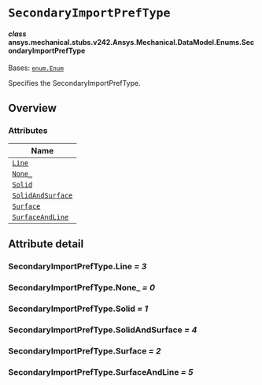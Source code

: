 # `SecondaryImportPrefType`

<a id="ansys.mechanical.stubs.v242.Ansys.Mechanical.DataModel.Enums.SecondaryImportPrefType"></a>

#### *class* ansys.mechanical.stubs.v242.Ansys.Mechanical.DataModel.Enums.SecondaryImportPrefType

Bases: [`enum.Enum`](https://docs.python.org/3/library/enum.html#enum.Enum)

Specifies the SecondaryImportPrefType.

<!-- !! processed by numpydoc !! -->

<a id="overview"></a>

## Overview

### Attributes

| Name |
| ---------------------------------------------------------------------------------------------------------------------------------------------- |
| [`Line`](#SecondaryImportPrefType.Line) |
| [`None_`](#SecondaryImportPrefType.None_) |
| [`Solid`](#SecondaryImportPrefType.Solid) |
| [`SolidAndSurface`](#SecondaryImportPrefType.SolidAndSurface) |
| [`Surface`](#SecondaryImportPrefType.Surface) |
| [`SurfaceAndLine`](#SecondaryImportPrefType.SurfaceAndLine) |

<a id="attribute-detail"></a>

## Attribute detail

<a id="SecondaryImportPrefType.Line"></a>

### SecondaryImportPrefType.Line *= 3*

<a id="SecondaryImportPrefType.None_"></a>

### SecondaryImportPrefType.None_ *= 0*

<a id="SecondaryImportPrefType.Solid"></a>

### SecondaryImportPrefType.Solid *= 1*

<a id="SecondaryImportPrefType.SolidAndSurface"></a>

### SecondaryImportPrefType.SolidAndSurface *= 4*

<a id="SecondaryImportPrefType.Surface"></a>

### SecondaryImportPrefType.Surface *= 2*

<a id="SecondaryImportPrefType.SurfaceAndLine"></a>

### SecondaryImportPrefType.SurfaceAndLine *= 5*


